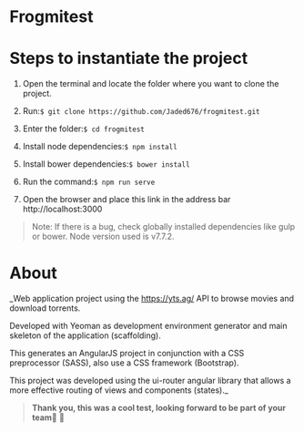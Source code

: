 # Frogmitest

# Steps to instantiate the project

1. Open the terminal and locate the folder where you want to clone the project.

2. Run:```$ git clone https://github.com/Jaded676/frogmitest.git```

3. Enter the folder:```$ cd frogmitest```

4. Install node dependencies:```$ npm install```

5. Install bower dependencies:```$ bower install```

6. Run the command:```$ npm run serve```

7. Open the browser and place this link in the address bar http://localhost:3000

> Note: If there is a bug, check globally installed dependencies like gulp or bower. Node version used is v7.7.2.

# About

_Web application project using the https://yts.ag/ API to browse movies and download torrents.

Developed with Yeoman as development environment generator and main skeleton of the application (scaffolding).

This generates an AngularJS project in conjunction with a CSS preprocessor (SASS), also use a CSS framework (Bootstrap).

This project was developed using the ui-router angular library that allows a more effective routing of views and components (states)._


> **Thank you, this was a cool test, looking forward to be part of your team**:metal: :tada:
